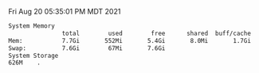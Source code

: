 Fri Aug 20 05:35:01 PM MDT 2021
```bash
System Memory
               total        used        free      shared  buff/cache   available
Mem:           7.7Gi       552Mi       5.4Gi       8.0Mi       1.7Gi       6.8Gi
Swap:          7.6Gi        67Mi       7.6Gi
System Storage
626M	.
```
